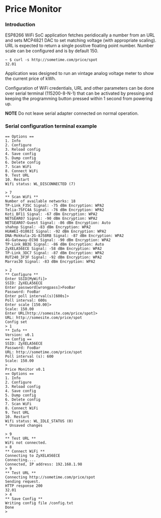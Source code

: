 # Price Monitor

### Introduction

ESP8266 WiFi SoC application fetches peridiocally a number from an URL and sets MCP4821 DAC to set matching voltage (with appropriate scaling). URL is expected to return a single positive floating point number. Number scale can be configured and is by default 150.


    ~ $ curl -s http://sometime.com/price/spot
    32.01


Application was designed to run an vintage analog voltage meter to show the current price of kWh.

Configuration of WiFi credentials, URL and other parameters can be done over serial terminal (115200-8-N-1) that can be activated by pressing and keeping the programming button pressed within 1 second from powering up.

**NOTE** Do not leave serial adapter connected on normal operation.

### Serial configuration terminal example

    == Options ==
    1. Info
    2. Configure
    3. Reload config
    4. Save config
    5. Dump config
    6. Delete config
    7. Scan WiFi
    8. Connect WiFi
    9. Test URL
    10. Restart
    Wifi status: WL_DISCONNECTED (7)

    > 7
    ** Scan WiFi **
    Number of available networks: 18
    TP-Link_F35C Signal: -75 dBm Encryption: WPA2
    Telia-75FC4A Signal: -76 dBm Encryption: WPA2
    Koti_BF11 Signal: -67 dBm Encryption: WPA2
    NETGEAR07 Signal: -90 dBm Encryption: WPA2
    NETGEAR07-Guest Signal: -86 dBm Encryption: Auto
    shahop Signal: -83 dBm Encryption: WPA2
    HUAWEI-0100JI Signal: -92 dBm Encryption: WPA2
    DNA-Mokkula-2G-8J58RB Signal: -87 dBm Encryption: WPA2        
    4G-Gateway-EC98 Signal: -90 dBm Encryption: WPA2
    TP-Link_BB3E Signal: -86 dBm Encryption: Auto    
    ZyXELA56ECE Signal: -58 dBm Encryption: WPA2
    TP-Link_3DC7 Signal: -87 dBm Encryption: WPA2
    RUT240_3F3F Signal: -92 dBm Encryption: WPA2
    Marras30 Signal: -83 dBm Encryption: WPA2

    > 2
    ** Configure **
    Enter SSID[MyWifi]>
    SSID: ZyXELA56ECE
    Enter password[wrongpass]>FooBar
    Password: FooBar
    Enter poll interval(s)[600s]>
    Poll interval: 600s
    Enter scale [150.00]>
    Scale: 150.00
    Enter URL[http://somesite.com/price/spot]>
    URL: http://somesite.com/price/spot
    Config set
    > 1
    ** Info **
    Version: v0.1
    == Config ==
    SSID: ZyXELA56ECE
    Password: FooBar
    URL: http://sometime.com/price/spot
    Poll interval (s): 600
    Scale: 150.00
    >
    Price Monitor v0.1
    == Options ==
    1. Info
    2. Configure
    3. Reload config
    4. Save config
    5. Dump config
    6. Delete config
    7. Scan WiFi
    8. Connect WiFi
    9. Test URL
    10. Restart
    Wifi status: WL_IDLE_STATUS (0)
    * Unsaved changes

    > 9
    ** Test URL **
    WiFi not connected.
    > 8
    ** Connect WiFi **
    Connecting to ZyXELA56ECE
    Connecting....
    Connected, IP address: 192.168.1.98
    > 9
    ** Test URL **
    Connecting http://sometime.com/price/spot
    Sending request.
    HTTP response 200
    32.01
    > 4
    ** Save Config **
    Writing config file /config.txt
    Done
    >
